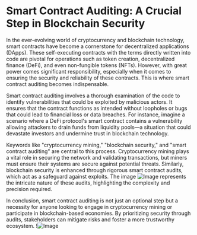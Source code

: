 # Smart Contract Auditing: A Crucial Step in Blockchain Security

In the ever-evolving world of cryptocurrency and blockchain technology, smart contracts have become a cornerstone for decentralized applications (DApps). These self-executing contracts with the terms directly written into code are pivotal for operations such as token creation, decentralized finance (DeFi), and even non-fungible tokens (NFTs). However, with great power comes significant responsibility, especially when it comes to ensuring the security and reliability of these contracts. This is where smart contract auditing becomes indispensable.

Smart contract auditing involves a thorough examination of the code to identify vulnerabilities that could be exploited by malicious actors. It ensures that the contract functions as intended without loopholes or bugs that could lead to financial loss or data breaches. For instance, imagine a scenario where a DeFi protocol's smart contract contains a vulnerability allowing attackers to drain funds from liquidity pools—a situation that could devastate investors and undermine trust in blockchain technology.

Keywords like "cryptocurrency mining," "blockchain security," and "smart contract auditing" are central to this process. Cryptocurrency mining plays a vital role in securing the network and validating transactions, but miners must ensure their systems are secure against potential threats. Similarly, blockchain security is enhanced through rigorous smart contract audits, which act as a safeguard against exploits. The image ![Image](https://github.com/user-attachments/assets/3be06921-4469-491d-bd37-5f14c53422b7) represents the intricate nature of these audits, highlighting the complexity and precision required.

In conclusion, smart contract auditing is not just an optional step but a necessity for anyone looking to engage in cryptocurrency mining or participate in blockchain-based economies. By prioritizing security through audits, stakeholders can mitigate risks and foster a more trustworthy ecosystem. !![Image](https://github.com/user-attachments/assets/3be06921-4469-491d-bd37-5f14c53422b7)